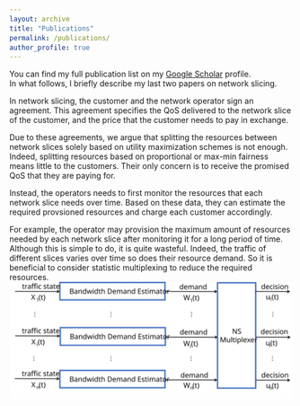 ```yaml
---
layout: archive
title: "Publications"
permalink: /publications/
author_profile: true
---
```


You can find my full publication list on my <i class="fas fa-fw fa-graduation-cap"> </i> <a href="{{author.googlescholar}}"> Google Scholar</a> profile.<br/>
In what follows, I briefly describe my last two papers on network slicing. <br/>

In network slicing, the customer and the network operator sign an agreement. This agreement specifies the QoS delivered to the network slice of the customer, and the price that the customer needs to pay in exchange.

Due to these agreements, we argue that splitting the resources between network slices solely based on utility maximization schemes is not enough. Indeed, splitting resources based on proportional or max-min fairness means little to the customers. Their only concern is to receive the promised QoS that they are paying for.

Instead, the operators needs to first monitor the resources that each network slice needs over time. Based on these data, they can estimate the required provsioned resources and charge each customer accordingly.

For example, the operator may provision the maximum amount of resources needed by each network slice after monitoring it for a long period of time. Although this is simple to do, it is quite wasteful. Indeed, the traffic of different slices varies over time so does their resource demand. So it is beneficial to consider statistic multiplexing to reduce the required resources.
<img src="/images/system.svg" alt="Proposed Architecture">

